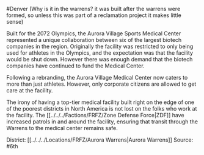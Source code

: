 #Denver 
(Why is it in the warrens? it was built after the warrens were formed, so unless this was part of a reclamation project it makes little sense)

Built for the 2072 Olympics, the Aurora Village Sports Medical Center represented a unique collaboration between six of the largest biotech companies in the region. Originally the facility was restricted to only being used for athletes in the Olympics, and the expectation was that the facility would be shut down. However there was enough demand that the biotech companies have continued to fund the Medical Center.  
  
Following a rebranding, the Aurora Village Medical Center now caters to more than just athletes. However, only corporate citizens are allowed to get care at the facility.  
  
The irony of having a top-tier medical facility built right on the edge of one of the poorest districts in North America is not lost on the folks who work at the facility. The [[../../../Factions/FRFZ/Zone Defense Force|ZDF]] have increased patrols in and around the facility, ensuring that transit through the Warrens to the medical center remains safe.

District: [[../../../Locations/FRFZ/Aurora Warrens|Aurora Warrens]]
Source: #6th